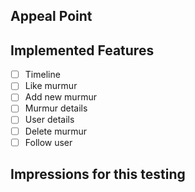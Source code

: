 ## Appeal Point


## Implemented Features
- [ ] Timeline
- [ ] Like murmur
- [ ] Add new murmur
- [ ] Murmur details
- [ ] User details
- [ ] Delete murmur
- [ ] Follow user

## Impressions for this testing


